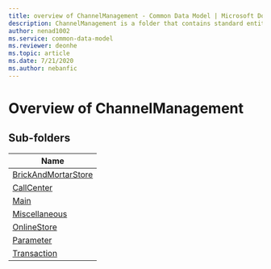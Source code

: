 ```yaml
---
title: overview of ChannelManagement - Common Data Model | Microsoft Docs
description: ChannelManagement is a folder that contains standard entities related to the Common Data Model.
author: nenad1002
ms.service: common-data-model
ms.reviewer: deonhe
ms.topic: article
ms.date: 7/21/2020
ms.author: nebanfic
---
```


# Overview of ChannelManagement


## Sub-folders

|Name|
|---|
|[BrickAndMortarStore](BrickAndMortarStore/overview.md)|
|[CallCenter](CallCenter/overview.md)|
|[Main](Main/overview.md)|
|[Miscellaneous](Miscellaneous/overview.md)|
|[OnlineStore](OnlineStore/overview.md)|
|[Parameter](Parameter/overview.md)|
|[Transaction](Transaction/overview.md)|



